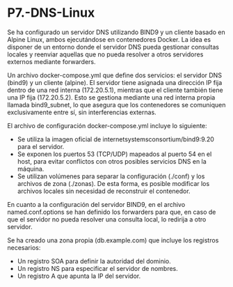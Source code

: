 # P7.-DNS-Linux

Se ha configurado un servidor DNS utilizando BIND9 y un cliente basado en Alpine Linux, ambos ejecutándose en contenedores Docker. La idea es disponer de un entorno donde el servidor DNS pueda gestionar consultas locales y reenviar aquellas que no pueda resolver a otros servidores externos mediante forwarders.

Un archivo docker-compose.yml que define dos servicios: el servidor DNS (bind9) y un cliente (alpine). El servidor tiene asignada una dirección IP fija dentro de una red interna (172.20.5.1), mientras que el cliente también tiene una IP fija (172.20.5.2). Esto se gestiona mediante una red interna propia llamada bind9_subnet, lo que asegura que los contenedores se comuniquen exclusivamente entre sí, sin interferencias externas.

El archivo de configuración docker-compose.yml incluye lo siguiente:

- Se utiliza la imagen oficial de internetsystemsconsortium/bind9:9.20 para el servidor.
- Se exponen los puertos 53 (TCP/UDP) mapeados al puerto 54 en el host, para evitar conflictos con otros posibles servicios DNS en la máquina.
- Se utilizan volúmenes para separar la configuración (./conf) y los archivos de zona (./zonas). De esta forma, es posible modificar los archivos locales sin necesidad de reconstruir el contenedor.

En cuanto a la configuración del servidor BIND9, en el archivo named.conf.options se han definido los forwarders para que, en caso de que el servidor no pueda resolver una consulta local, lo redirija a otro servidor.

Se ha creado una zona propia (db.example.com) que incluye los registros necesarios:

- Un registro SOA para definir la autoridad del dominio.
- Un registro NS para especificar el servidor de nombres.
- Un registro A que apunta la IP del servidor.
